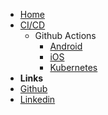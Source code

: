 <!-- markdownlint-disable-next-line first-line-heading -->

- [Home](/)
- [CI/CD](/cicd/cicd.md)
  - Github Actions
    - [Android](/cicd/github/android.md)
    - [iOS](/cicd/github/ios.md)
    - [Kubernetes](/cicd/github/kubernetes.md)
- **Links**
- [Github](https://github.com/karlosarr)
- [Linkedin](https://www.linkedin.com/in/karlosarr)
